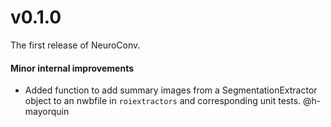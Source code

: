 # v0.1.0

The first release of NeuroConv.

#### Minor internal improvements
* Added function to add summary images from a SegmentationExtractor object to an nwbfile in `roiextractors` and corresponding unit tests. @h-mayorquin
